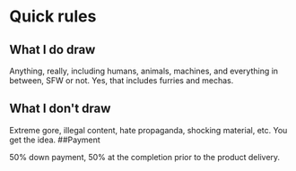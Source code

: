 # Quick rules
## What I do draw

Anything, really, including humans, animals, machines, and everything in between, SFW or not.
Yes, that includes furries and mechas.
## What I don't draw

Extreme gore, illegal content, hate propaganda, shocking material, etc. You get the idea.
##Payment

50% down payment, 50% at the completion prior to the product delivery.